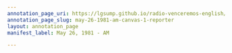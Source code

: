 ```yaml
---
annotation_page_uri: https://lgsump.github.io/radio-venceremos-english/annotations/may-26-1981-am-canvas-1-reporter.json
annotation_page_slug: may-26-1981-am-canvas-1-reporter
layout: annotation_page
manifest_label: May 26, 1981 - AM

---
```

